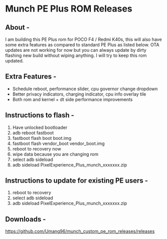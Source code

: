 # Munch PE Plus ROM Releases

## About -
I am building this PE Plus rom for POCO F4 / Redmi K40s, this will also have some extra features as compared to standard PE Plus as listed below. OTA updates are not working for now but you can always update by dirty flashing new build without wiping anything. I will try to keep this rom updated.

## Extra Features -
- Schedule reboot, performance slider, cpu governor change dropdown
- Better privacy indicators, charging indicator, cpu info overlay tile
- Both rom and kernel + dt side performance improvements

## Instructions to flash -
1. Have unlocked bootloader
2. adb reboot fastboot
4. fastboot flash boot boot.img
5. fastboot flash vendor_boot vendor_boot.img
6. reboot to recovery now
7. wipe data because you are changing rom
8. select adb sideload
9. adb sideload PixelExperience_Plus_munch_xxxxxxx.zip

## Instructions to update for existing PE users -
1. reboot to recovery
2. select adb sideload
3. adb sideload PixelExperience_Plus_munch_xxxxxxx.zip

## Downloads -
https://github.com/Umang96/munch_custom_pe_rom_releases/releases

